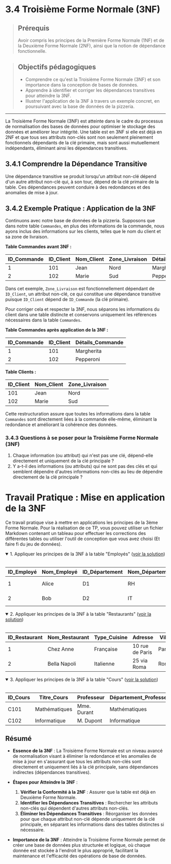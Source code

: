 # 3.4 Troisième Forme Normale (3NF)

<blockquote>
    <h2>Prérequis</h2>
    <p>Avoir compris les principes de la Première Forme Normale (1NF) et de la Deuxième Forme Normale (2NF), ainsi que la notion de dépendance fonctionnelle.</p>
</blockquote>

<blockquote>
    <h2>Objectifs pédagogiques</h2>
    <ul>
        <li>Comprendre ce qu'est la Troisième Forme Normale (3NF) et son importance dans la conception de bases de données.</li>
        <li>Apprendre à identifier et corriger les dépendances transitives pour atteindre la 3NF.</li>
        <li>Illustrer l'application de la 3NF à travers un exemple concret, en poursuivant avec la base de données de la pizzeria.</li>
    </ul>
</blockquote>

---

La Troisième Forme Normale (3NF) est atteinte dans le cadre du processus de normalisation des bases de données pour optimiser le stockage des données et améliorer leur intégrité. Une table est en 3NF si elle est déjà en 2NF et que tous ses attributs non-clés sont non seulement pleinement fonctionnels dépendants de la clé primaire, mais sont aussi mutuellement indépendants, éliminant ainsi les dépendances transitives.

## 3.4.1 Comprendre la Dépendance Transitive

Une dépendance transitive se produit lorsqu'un attribut non-clé dépend d'un autre attribut non-clé qui, à son tour, dépend de la clé primaire de la table. Ces dépendances peuvent conduire à des redondances et des anomalies de mise à jour.

## 3.4.2 Exemple Pratique : Application de la 3NF

Continuons avec notre base de données de la pizzeria. Supposons que dans notre table `Commandes`, en plus des informations de la commande, nous ayons inclus des informations sur les clients, telles que le nom du client et sa zone de livraison.

**Table Commandes avant 3NF :**

| ID_Commande | ID_Client | Nom_Client | Zone_Livraison | Détails_Commande |
| ----------- | --------- | ---------- | -------------- | ---------------- |
| 1           | 101       | Jean       | Nord           | Margherita       |
| 2           | 102       | Marie      | Sud            | Pepperoni        |

Dans cet exemple, `Zone_Livraison` est fonctionnellement dépendant de `ID_Client`, un attribut non-clé, ce qui constitue une dépendance transitive puisque `ID_Client` dépend de `ID_Commande` (la clé primaire).

Pour corriger cela et respecter la 3NF, nous séparons les informations du client dans une table distincte et conservons uniquement les références nécessaires dans la table `Commandes`.

**Table Commandes après application de la 3NF :**

| ID_Commande | ID_Client | Détails_Commande |
| ----------- | --------- | ---------------- |
| 1           | 101       | Margherita       |
| 2           | 102       | Pepperoni        |

**Table Clients :**

| ID_Client | Nom_Client | Zone_Livraison |
| --------- | ---------- | -------------- |
| 101       | Jean       | Nord           |
| 102       | Marie      | Sud            |

Cette restructuration assure que toutes les informations dans la table `Commandes` sont directement liées à la commande elle-même, éliminant la redondance et améliorant la cohérence des données.

### 3.4.3 Questions à se poser pour la Troisième Forme Normale (3NF)

1. Chaque information (ou attribut) qui n'est pas une clé, dépend-elle directement et uniquement de la clé principale ?
2. Y a-t-il des informations (ou attributs) qui ne sont pas des clés et qui semblent dépendre d'autres informations non-clés au lieu de dépendre directement de la clé principale ?

# Travail Pratique : Mise en application de la 3NF

Ce travail pratique vise à mettre en applications les principes de la 3ème Forme Normale. Pour la réalisation de ce TP, vous pouvez utiliser un fichier Markdown contenant un tableau pour effectuer les corrections des différentes tables ou utiliser l'outil de conception que vous avez choisi (Et faire fi du jeu de données).

<details open>
<summary>1. Appliquer les principes de la 3NF à la table "Employés" (<a href="https://github.com/HachemiH/formation-cda-bdd/tree/TPC-3.9.3.1">voir la solution</a>)</summary>
<br/>

| ID_Employé | Nom_Employé | ID_Département | Nom_Département | Adresse_Département       |
| ---------- | ----------- | -------------- | --------------- | ------------------------- |
| 1          | Alice       | D1             | RH              | 123 Rue des Ressources    |
| 2          | Bob         | D2             | IT              | 456 Rue de l'Informatique |

</details>
<details open>
<summary>2. Appliquer les principes de la 3NF à la table "Restaurants" (<a href="https://github.com/HachemiH/formation-cda-bdd/tree/TPC-3.9.3.2">voir la solution</a>)</summary>
<br/>

| ID_Restaurant | Nom_Restaurant | Type_Cuisine | Adresse         | Ville |
| ------------- | -------------- | ------------ | --------------- | ----- |
| 1             | Chez Anne      | Française    | 10 rue de Paris | Paris |
| 2             | Bella Napoli   | Italienne    | 25 via Roma     | Rome  |

</details>
<details open>
<summary>3. Appliquer les principes de la 3NF à la table "Cours" (<a href="https://github.com/HachemiH/formation-cda-bdd/tree/TPC-3.9.3.3">voir la solution</a>)</summary>
<br/>

| ID_Cours | Titre_Cours   | Professeur  | Département_Professeur |
| -------- | ------------- | ----------- | ---------------------- |
| C101     | Mathématiques | Mme. Durant | Mathématiques          |
| C102     | Informatique  | M. Dupont   | Informatique           |

</details>

## Résumé

- **Essence de la 3NF** : La Troisième Forme Normale est un niveau avancé de normalisation visant à éliminer la redondance et les anomalies de mise à jour en s'assurant que tous les attributs non-clés sont directement et uniquement liés à la clé principale, sans dépendances indirectes (dépendances transitives).

- **Étapes pour Atteindre la 3NF** :
  1. **Vérifier la Conformité à la 2NF** : Assurer que la table est déjà en Deuxième Forme Normale.
  2. **Identifier les Dépendances Transitives** : Rechercher les attributs non-clés qui dépendent d'autres attributs non-clés.
  3. **Éliminer les Dépendances Transitives** : Réorganiser les données pour que chaque attribut non-clé dépende uniquement de la clé principale, en séparant les informations dans des tables distinctes si nécessaire.

- **Importance de la 3NF** : Atteindre la Troisième Forme Normale permet de créer une base de données plus structurée et logique, où chaque donnée est stockée à l'endroit le plus approprié, facilitant la maintenance et l'efficacité des opérations de base de données.

